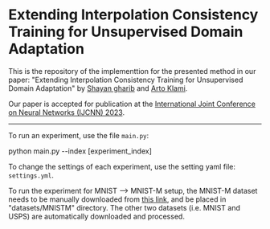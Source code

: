 # Extending Interpolation Consistency Training for Unsupervised Domain Adaptation

This is the repository of the implementtion for the presented method in our paper: 
"Extending Interpolation Consistency Training for Unsupervised Domain Adaptation" 
by [Shayan gharib](https://scholar.google.com/citations?user=neb2vi0AAAAJ&hl=en) and [Arto Klami](https://scholar.google.com/citations?user=v8PeLGgAAAAJ&hl=en). 

Our paper is accepted for publication at the [International Joint Conference on Neural Networks (IJCNN) 2023](https://2023.ijcnn.org/). 

---

To run an experiment, use the file ``main.py``:

python main.py --index [experiment_index]

To change the settings of each experiment, use the setting yaml file: ``settings.yml``.

To run the experiment for MNIST --> MNIST-M setup, the MNIST-M dataset needs to be manually downloaded from [this link](https://drive.google.com/file/d/0B_tExHiYS-0veklUZHFYT19KYjg/view?resourcekey=0-DE7ivVVSn8PwP9fdHvSUfA), and be placed in "datasets/MNISTM" directory. The other two datasets (i.e. MNIST and USPS) are automatically downloaded
and processed.
